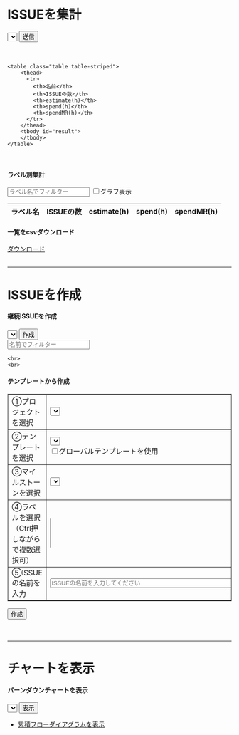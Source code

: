<!DOCTYPE html>
<html>
<head>
  <title>Gitlab tools</title>
  <meta charset="UTF-8">
  <script src="https://ajax.googleapis.com/ajax/libs/jquery/1.11.1/jquery.min.js"></script>
  <script src="https://cdnjs.cloudflare.com/ajax/libs/core-js/2.4.1/core.js"></script>
  <link rel="stylesheet" href="https://maxcdn.bootstrapcdn.com/bootstrap/4.2.0/css/bootstrap.min.css">
  <script src="https://cdnjs.cloudflare.com/ajax/libs/Chart.js/2.7.2/Chart.bundle.js"></script>
  <script src="config.js"></script>
  <script src="common.js"></script>
  <script src="main.js"></script>
  <script src="main-chart.js"></script>
</head>
<body>


  <h1>ISSUEを集計</h1>
  <select id="milestone"></select>
  <button class="btn btn-primary" id="get-info-btn" onclick="getInfo()">送信</button>
  <div id="update-date-time"></div>

  <br>
  <br>

	<table class="table table-striped">
		<thead>
		  <tr>
		  	<th>名前</th>
		  	<th>ISSUEの数</th>
		  	<th>estimate(h)</th>
		  	<th>spend(h)</th>
		  	<th>spendMR(h)</th>
		  </tr>
		</thead>
		<tbody id="result">
		</tbody>
	</table>


  <br>

  <h4>ラベル別集計</h4>
    <input id="label-name" placeholder="ラベル名でフィルター" onchange="changeLabelName()"></input>
    <input type="checkbox" id="graph-display-flg" onchange="changeLabelName()" />グラフ表示
	<table id="label-table" class="table table-striped">
		<thead>
		  <tr>
		  	<th>ラベル名</th>
		  	<th>ISSUEの数</th>
		  	<th>estimate(h)</th>
		  	<th>spend(h)</th>
		  	<th>spendMR(h)</th>
		  </tr>
		</thead>
		<tbody id="result-by-tags">
		</tbody>
	</table>
  <canvas id="label-chart" style="height: 50px"></canvas>

  <!-- <br> -->
  <h4>一覧をcsvダウンロード</h4>
  <a id="download" class="btn btn-info" href="#" download="test.csv" onclick="csvDownload()">ダウンロード</a>



  <br>
  <br>
  <hr>

  <h1>ISSUEを作成</h1>
  <h4>継続ISSUEを作成</h4>
  <select id="issue"></select>
  <button class="btn btn-success" onclick="getIssueContinue()">作成</button><br />
  <input id="search-issue-name" placeholder="名前でフィルター" onchange="changeSearchIssueName()"></input>
  <div id="createIssueResultContinue" style="color:red"></div>

	<br>
	<br>

  <h4>テンプレートから作成</h4>
  <table class="table" border="1">
    <tbody>
      <tr>
        <td class="table-secondary">①プロジェクトを選択</td>
        <td>
          <select id="select-project" onchange="getTemplateList()"></select>
        </td>
      </tr>
      <tr>
        <td class="table-secondary">②テンプレートを選択</td>
        <td>
          <select id="select-template"></select><br />
          <input type="checkbox" id="global-template-flg" onchange="getTemplateList()" />グローバルテンプレートを使用
        </td>
      </tr>
      <tr>
        <td class="table-secondary">③マイルストーンを選択</td>
        <td>
          <select id="select-milestone"></select>
        </td>
      </tr>
      <tr>
        <td class="table-secondary">④ラベルを選択<br>（Ctrl押しながらで複数選択可）</td>
        <td>
          <select id="select-label" multiple></select>
        </td>
      </tr>
      <tr>
        <td class="table-secondary">⑤ISSUEの名前を入力</td>
        <td>
          <input type="text" id="issue-name" placeholder="ISSUEの名前を入力してください" style="width:50vw"/>
        </td>
      </tr>
    </tbody>
  </table>
  <button class="btn btn-success" onclick="getTemplate()">作成</button>
  <div id="createIssueResult" style="color:red"></div>

  <br>
  <br>
  <hr>
  <h1>チャートを表示</h1>

  <h4>バーンダウンチャートを表示</h4>

  <select id="select-label-chart"></select>
  <button class="btn btn-primary" onclick="getInfoBurnDownChart()">表示</button><br />
  <canvas id="burnDownChart"></canvas>



  <ul>
    <li><a href="diagram/" target="_blank">累積フローダイアグラムを表示</a></li>
  </ul>

</body>

<script>
  window.onload = function() {
    getProjectList()
    getMilestoneList()
  }
</script>

</html>
